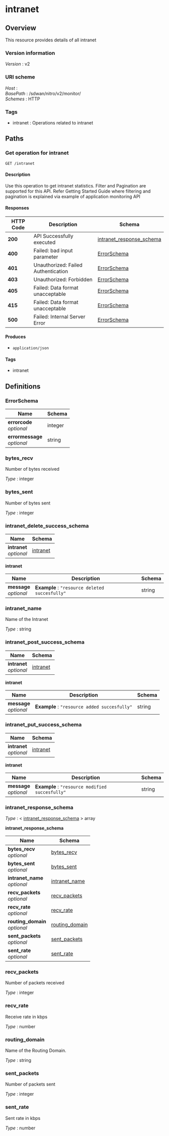 # intranet


<a name="overview"></a>
## Overview
This resource provides details of all intranet


### Version information
*Version* : v2


### URI scheme
*Host* : <MGMT-IP>  
*BasePath* : /sdwan/nitro/v2/monitor/  
*Schemes* : HTTP


### Tags

* intranet : Operations related to intranet 




<a name="paths"></a>
## Paths

<a name="intranet-get"></a>
### Get operation for intranet
```
GET /intranet
```


#### Description
Use this operation to get intranet statistics. Filter and Pagination are supported for this API. Refer Getting Started Guide where filtering and pagination is explained via example of application monitoring API


#### Responses

|HTTP Code|Description|Schema|
|---|---|---|
|**200**|API Successfully executed|[intranet\_response\_schema](#intranet\_response\_schema)|
|**400**|Failed: bad input parameter|[ErrorSchema](#errorschema)|
|**401**|Unauthorized: Failed Authentication|[ErrorSchema](#errorschema)|
|**403**|Unauthorized: Forbidden|[ErrorSchema](#errorschema)|
|**405**|Failed: Data format unacceptable|[ErrorSchema](#errorschema)|
|**415**|Failed: Data format unacceptable|[ErrorSchema](#errorschema)|
|**500**|Failed: Internal Server Error|[ErrorSchema](#errorschema)|


#### Produces

* `application/json`


#### Tags

* intranet




<a name="definitions"></a>
## Definitions

<a name="errorschema"></a>
### ErrorSchema

|Name|Schema|
|---|---|
|**errorcode**  <br>*optional*|integer|
|**errormessage**  <br>*optional*|string|


<a name="bytes\_recv"></a>
### bytes\_recv
Number of bytes received

*Type* : integer


<a name="bytes\_sent"></a>
### bytes\_sent
Number of bytes sent

*Type* : integer


<a name="intranet\_delete\_success\_schema"></a>
### intranet\_delete\_success\_schema

|Name|Schema|
|---|---|
|**intranet**  <br>*optional*|[intranet](#intranet\_delete\_success\_schema-intranet)|

<a name="intranet\_delete\_success\_schema-intranet"></a>
**intranet**

|Name|Description|Schema|
|---|---|---|
|**message**  <br>*optional*|**Example** : `"resource deleted succesfully"`|string|


<a name="intranet\_name"></a>
### intranet\_name
Name of the Intranet

*Type* : string


<a name="intranet\_post\_success\_schema"></a>
### intranet\_post\_success\_schema

|Name|Schema|
|---|---|
|**intranet**  <br>*optional*|[intranet](#intranet\_post\_success\_schema-intranet)|

<a name="intranet\_post\_success\_schema-intranet"></a>
**intranet**

|Name|Description|Schema|
|---|---|---|
|**message**  <br>*optional*|**Example** : `"resource added succesfully"`|string|


<a name="intranet\_put\_success\_schema"></a>
### intranet\_put\_success\_schema

|Name|Schema|
|---|---|
|**intranet**  <br>*optional*|[intranet](#intranet\_put\_success\_schema-intranet)|

<a name="intranet\_put\_success\_schema-intranet"></a>
**intranet**

|Name|Description|Schema|
|---|---|---|
|**message**  <br>*optional*|**Example** : `"resource modified succesfully"`|string|


<a name="intranet\_response\_schema"></a>
### intranet\_response\_schema
*Type* : < [intranet\_response\_schema](#intranet\_response\_schema-inline) > array

<a name="intranet\_response\_schema-inline"></a>
**intranet\_response\_schema**

|Name|Schema|
|---|---|
|**bytes\_recv**  <br>*optional*|[bytes\_recv](#bytes\_recv)|
|**bytes\_sent**  <br>*optional*|[bytes\_sent](#bytes\_sent)|
|**intranet\_name**  <br>*optional*|[intranet\_name](#intranet\_name)|
|**recv\_packets**  <br>*optional*|[recv\_packets](#recv\_packets)|
|**recv\_rate**  <br>*optional*|[recv\_rate](#recv\_rate)|
|**routing\_domain**  <br>*optional*|[routing\_domain](#routing\_domain)|
|**sent\_packets**  <br>*optional*|[sent\_packets](#sent\_packets)|
|**sent\_rate**  <br>*optional*|[sent\_rate](#sent\_rate)|


<a name="recv\_packets"></a>
### recv\_packets
Number of packets received

*Type* : integer


<a name="recv\_rate"></a>
### recv\_rate
Receive rate in kbps

*Type* : number


<a name="routing\_domain"></a>
### routing\_domain
Name of the Routing Domain.

*Type* : string


<a name="sent\_packets"></a>
### sent\_packets
Number of packets sent

*Type* : integer


<a name="sent\_rate"></a>
### sent\_rate
Sent rate in kbps

*Type* : number






